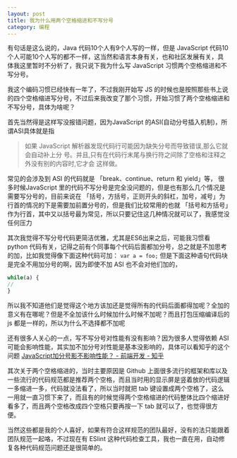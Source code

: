 ```yaml
---
layout: post
title: 我为什么用两个空格缩进和不写分号
category: 编程
---
```

有句话是这么说的，Java 代码10个人有9个人写的一样，但是 JavaScript 代码10个人可能10个人写的都不一样，这当然和语言本身有关，也和社区发展有关，具体我这里暂时不分析了，我只说下我为什么写 JavaScript 习惯两个空格缩进和不写分号。

我这个编码习惯已经快有一年了，不过我刚开始写 JS 的时候也是按照那些书上说的四个空格缩进写分号，不过后来我改变了那个习惯，开始习惯了两个空格缩进和不写分号，具体为啥呢？

首先当然得是这样写没报错问题，因为JavaScript 的ASI(自动分号插入机制)，所谓ASI具体就是指
> 如果 JavaScript 解析器发现代码行可能因为缺失分号而导致错误,那么它就会自动补上分 号。并且,只有在代码行末尾与换行符之间除了空格和注释之外没有别的内容时,它才会 这样做。


常见的会涉及到 ASI 的代码就是  「break、continue、return 和 yield」等，
很多时候JavaScript 里的代码不写分号是完全没问题的，但是也有那么几个情况是需要写分号的，目前来说在 「括号，方括号，正则开头的斜杠，加号，减号」为行首的情况的下是需要加前置分号的，但是我们比较常用的也就 「括号和方括号」作为行首，其中又以括号最为常见，所以只要记住这几种情况就可以了，我感觉没任何压力

其次我觉得不写分号代码更简洁优雅，尤其是ES6出来之后，可能我习惯看python 代码有关，记得之前有个同事每个代码后面都加分号，总之就是不加思考的加，比如我觉得像下面这种代码可加：
`var a = foo;`
但是下面这种语句代码块是完全不用加分号的啊，因为即使不加 ASI 也不会对他们加的，
```js
while(a) {
//
}
```
所以我不知道他们是觉得这个地方该加还是觉得所有的代码后面都得加呢？全加的意义有在哪呢？但是不全加该什么时候加什么时候不加呢？而且打包压缩编译后的 js 都是一样的，所以为什么不选择都不加呢

还有很多人关心的一点，写不写分号对性能有没有影响？因为很多人觉得依赖 ASI 可能会影响性能，其实加不加分号对性能是基本没影响的，具体可以看知乎的这个问题 [JavaScript加分号影不影响性能？ - 前端开发 - 知乎](https://www.zhihu.com/question/26673918)

其次关于两个空格缩进的，当时主要原因是 Github 上面很多流行的框架和库以及一些流行的代码规范都是推荐两个空格，而且当时用的显示屏是竖着放的代码逻辑一多缩进一多，代码就没法看了，所以当时就把 tab 键设置成两个空格了，这么一用就一直习惯下来了，而且有的时候觉得两个空格缩进的代码整体比四个缩进好看多了，而且两个空格改成四个空格只要再按一下 tab 就可以了，也觉得很方便。

当然这些都是我的个人喜好，如果有符合这样规范的团队最好，没有的法只能跟着团队规范一起咯，不过现在有 ESlint  这种代码检查工具，我也一直在用，自动修复各种代码规范问题还是很简单的。



